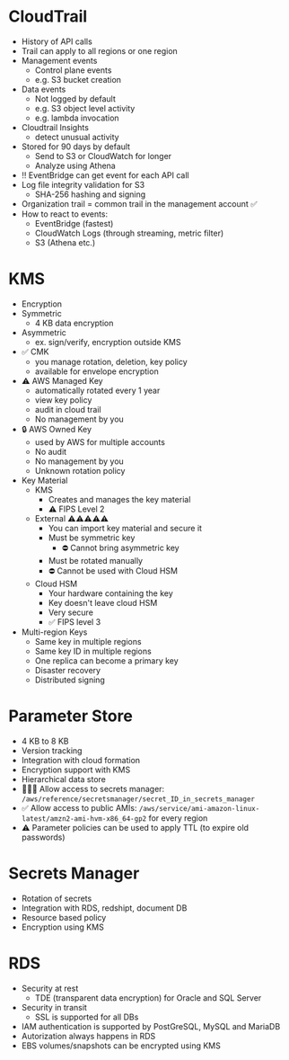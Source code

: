CloudTrail
=

- History of API calls
- Trail can apply to all regions or one region
- Management events 
  - Control plane events
  - e.g. S3 bucket creation
- Data events
  - Not logged by default
  - e.g. S3 object level activity
  - e.g. lambda invocation
- Cloudtrail Insights
  - detect unusual activity
- Stored for 90 days by default
  - Send to S3 or CloudWatch for longer
  - Analyze using Athena
- ‼️ EventBridge can get event for each API call
- Log file integrity validation for S3
  - SHA-256 hashing and signing
- Organization trail = common trail in the management account ✅
- How to react to events:
  - EventBridge (fastest)
  - CloudWatch Logs (through streaming, metric filter)
  - S3 (Athena etc.)

KMS
=

- Encryption
- Symmetric
  - 4 KB data encryption
- Asymmetric
  - ex. sign/verify, encryption outside KMS
- ✅ CMK
  - you manage rotation, deletion, key policy
  - available for envelope encryption
- ⚠️ AWS Managed Key
  - automatically rotated every 1 year
  - view key policy
  - audit in cloud trail
  - No management by you
- 🔒 AWS Owned Key
  - used by AWS for multiple accounts
  - No audit
  - No management by you
  - Unknown rotation policy
- Key Material
  - KMS
    - Creates and manages the key material
    - ⚠️ FIPS Level 2
  - External ⚠️⚠️⚠️⚠️⚠️
    - You can import key material and secure it
    - Must be symmetric key
      - ⛔ Cannot bring asymmetric key
    - Must be rotated manually
    - ⛔ Cannot be used with Cloud HSM
  - Cloud HSM
    - Your hardware containing the key
    - Key doesn't leave cloud HSM
    - Very secure
    - ✅ FIPS level 3
- Multi-region Keys
  - Same key in multiple regions
  - Same key ID in multiple regions
  - One replica can become a primary key
  - Disaster recovery
  - Distributed signing

Parameter Store
=

- 4 KB to 8 KB
- Version tracking
- Integration with cloud formation
- Encryption support with KMS
- Hierarchical data store
- 🤯🤯🤯 Allow access to secrets manager: `/aws/reference/secretsmanager/secret_ID_in_secrets_manager`
- ✅ Allow access to public AMIs: `/aws/service/ami-amazon-linux-latest/amzn2-ami-hvm-x86_64-gp2` for every region
- ⚠️ Parameter policies can be used to apply TTL (to expire old passwords)

Secrets Manager
= 

- Rotation of secrets
- Integration with RDS, redshipt, document DB
- Resource based policy
- Encryption using KMS

RDS
=

- Security at rest
  - TDE (transparent data encryption) for Oracle and SQL Server
- Security in transit
  - SSL is supported for all DBs
- IAM authentication is supported by PostGreSQL, MySQL and MariaDB
- Autorization always happens in RDS
- EBS volumes/snapshots can be encrypted using KMS

